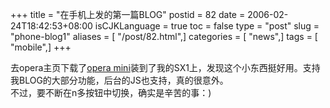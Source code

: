 +++
title = "在手机上发的第一篇BLOG"
postid = 82
date = 2006-02-24T18:42:53+08:00
isCJKLanguage = true
toc = false
type = "post"
slug = "phone-blog1"
aliases = [ "/post/82.html",]
categories = [ "news",]
tags = [ "mobile",]
+++


去opera主页下载了[opera
mini](http://mini.opera.com)装到了我的SX1上，发现这个小东西挺好用。支持我BLOG的大部分功能，后台的JS也支持，真的很意外。  
不过，要不断在n多按钮中切换，确实是辛苦的事：)

